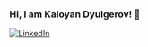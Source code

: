 ### Hi, I am Kaloyan Dyulgerov! 👋

[![LinkedIn](https://img.shields.io/badge/-LinkedIn-0e76a8?style=flat-square&logo=Linkedin&logoColor=white)]([https://www.linkedin.com/in//](https://www.linkedin.com/in/kaloyan-dyulgerov-a550b2150)) 
